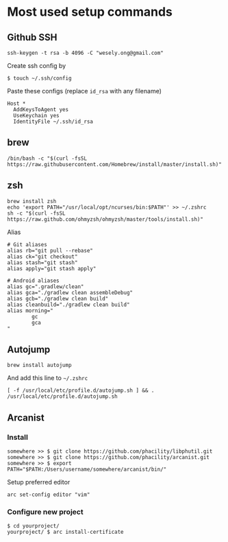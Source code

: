 # Most used setup commands

## Github SSH
`ssh-keygen -t rsa -b 4096 -C "wesely.ong@gmail.com"`

Create ssh config by 

`$ touch ~/.ssh/config`

Paste these configs (replace `id_rsa` with any filename)

```
Host *
  AddKeysToAgent yes
  UseKeychain yes
  IdentityFile ~/.ssh/id_rsa
```

## brew
`/bin/bash -c "$(curl -fsSL https://raw.githubusercontent.com/Homebrew/install/master/install.sh)"`

## zsh
```
brew install zsh
echo 'export PATH="/usr/local/opt/ncurses/bin:$PATH"' >> ~/.zshrc
sh -c "$(curl -fsSL https://raw.github.com/ohmyzsh/ohmyzsh/master/tools/install.sh)"
```

Alias
```
# Git aliases
alias rb="git pull --rebase"
alias ck="git checkout"
alias stash="git stash"
alias apply="git stash apply"

# Android aliases
alias gc=".gradlew/clean"
alias gca="./gradlew clean assembleDebug"
alias gcb="./gradlew clean build"
alias cleanbuild="./gradlew clean build"
alias morning="
        gc
        gca
"
```

## Autojump
`brew install autojump`

And add this line to `~/.zshrc`

`[ -f /usr/local/etc/profile.d/autojump.sh ] && . /usr/local/etc/profile.d/autojump.sh`

## Arcanist
### Install
```
somewhere >> $ git clone https://github.com/phacility/libphutil.git
somewhere >> $ git clone https://github.com/phacility/arcanist.git
somewhere >> $ export PATH="$PATH:/Users/username/somewhere/arcanist/bin/"
```
Setup preferred editor
```
arc set-config editor "vim"
```

### Configure new project
```
$ cd yourproject/
yourproject/ $ arc install-certificate
```

